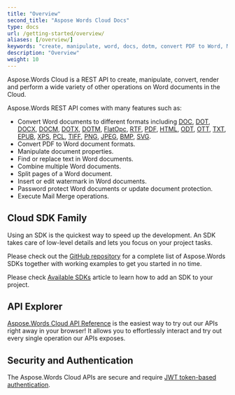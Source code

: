 ```yaml
---
title: "Overview"
second_title: "Aspose Words Cloud Docs"
type: docs
url: /getting-started/overview/
aliases: [/overview/]
keywords: "create, manipulate, word, docs, dotm, convert PDF to Word, Microsoft Word save as PDF, convert word doc to html, combine multiple Word documents into one, combine Word documents, split Word document, create mail merge, mail merge template"
description: "Overview"
weight: 10
---
```


Aspose.Words Cloud is a REST API to create, manipulate, convert, render and perform a wide variety of other operations on Word documents in the Cloud.

Aspose.Words REST API comes with many features such as:

- Convert Word documents to different formats including [DOC](https://docs.fileformat.com/word-processing/doc/), [DOT](https://docs.fileformat.com/word-processing/dot/), [DOCX](https://docs.fileformat.com/word-processing/docx/), [DOCM](https://docs.fileformat.com/word-processing/docm/), [DOTX](https://docs.fileformat.com/word-processing/dotx/), [DOTM](https://docs.fileformat.com/word-processing/dotm/), [FlatOpc](#), [RTF](https://docs.fileformat.com/word-processing/rtf/), [PDF](https://docs.fileformat.com/pdf/), [HTML](https://docs.fileformat.com/web/html/), [ODT](https://docs.fileformat.com/word-processing/odt/), [OTT](https://docs.fileformat.com/word-processing/ott/), [TXT](https://docs.fileformat.com/word-processing/txt/), [EPUB](https://docs.fileformat.com/ebook/epub/), [XPS](https://docs.fileformat.com/page-description-language/xps/), [PCL](https://docs.fileformat.com/page-description-language/pcl/), [TIFF](https://docs.fileformat.com/image/tiff/), [PNG](https://docs.fileformat.com/image/png/), [JPEG](https://docs.fileformat.com/image/jpeg/), [BMP](https://docs.fileformat.com/image/bmp/), [SVG](https://docs.fileformat.com/page-description-language/svg/).
- Convert PDF to Word document formats.
- Manipulate document properties.
- Find or replace text in Word documents.
- Combine multiple Word documents.
- Split pages of a Word document.
- Insert or edit watermark in Word documents.
- Password protect Word documents or update document protection.
- Execute Mail Merge operations.

## Cloud SDK Family

Using an SDK is the quickest way to speed up the development. An SDK takes care of low-level details and lets you focus on your project tasks.

Please check out the [GitHub repository](https://github.com/aspose-words-cloud) for a complete list of Aspose.Words SDKs together with working examples to get you started in no time.

Please check [Available SDKs](/words/available-sdks/) article to learn how to add an SDK to your project.

## API Explorer

[Aspose.Words Cloud API Reference](https://apireference.aspose.cloud/words/) is the easiest way to try out our APIs right away in your browser! It allows you to effortlessly interact and try out every single operation our APIs exposes.

## Security and Authentication

The Aspose.Words Cloud APIs are secure and require [JWT token-based authentication](https://docs.aspose.cloud/total/getting-started/rest-api-overview/authenticating-api-requests/).

